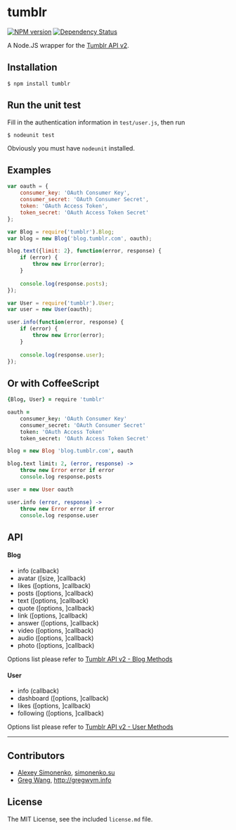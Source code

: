 # tumblr

[![NPM version](https://badge.fury.io/js/tumblr.png)](http://badge.fury.io/js/tumblr) [![Dependency Status](https://david-dm.org/meritt/node-tumblr.png)](https://david-dm.org/meritt/node-tumblr)

A Node.JS wrapper for the [Tumblr API v2](http://www.tumblr.com/docs/en/api/v2).

## Installation

```
$ npm install tumblr
```

## Run the unit test

Fill in the authentication information in `test/user.js`, then run

```
$ nodeunit test
```

Obviously you must have `nodeunit` installed.

## Examples

```javascript
var oauth = {
	consumer_key: 'OAuth Consumer Key',
	consumer_secret: 'OAuth Consumer Secret',
	token: 'OAuth Access Token',
	token_secret: 'OAuth Access Token Secret'
};

var Blog = require('tumblr').Blog;
var blog = new Blog('blog.tumblr.com', oauth);

blog.text({limit: 2}, function(error, response) {
	if (error) {
		throw new Error(error);
	}
	
	console.log(response.posts);
});

var User = require('tumblr').User;
var user = new User(oauth);

user.info(function(error, response) {
	if (error) {
		throw new Error(error);
	}
	
	console.log(response.user);
});
```

## Or with CoffeeScript

```coffeescript
{Blog, User} = require 'tumblr'

oauth =
	consumer_key: 'OAuth Consumer Key'
	consumer_secret: 'OAuth Consumer Secret'
	token: 'OAuth Access Token'
	token_secret: 'OAuth Access Token Secret'

blog = new Blog 'blog.tumblr.com', oauth

blog.text limit: 2, (error, response) ->
	throw new Error error if error
	console.log response.posts

user = new User oauth

user.info (error, response) ->
	throw new Error error if error
	console.log response.user
```

## API

#### Blog

* info (callback)
* avatar ([size, ]callback)
* likes ([options, ]callback)
* posts ([options, ]callback)
* text ([options, ]callback)
* quote ([options, ]callback)
* link ([options, ]callback)
* answer ([options, ]callback)
* video ([options, ]callback)
* audio ([options, ]callback)
* photo ([options, ]callback)

Options list please refer to [Tumblr API v2 - Blog Methods](http://www.tumblr.com/docs/en/api/v2#blog_methods)

#### User

* info (callback)
* dashboard ([options, ]callback)
* likes ([options, ]callback)
* following ([options, ]callback)

Options list please refer to [Tumblr API v2 - User Methods](http://www.tumblr.com/docs/en/api/v2#user-methods)

---

## Contributors

* [Alexey Simonenko](mailto:alexey@simonenko.su), [simonenko.su](http://simonenko.su)
* [Greg Wang](https://github.com/gregwym), <http://gregwym.info>

## License

The MIT License, see the included `license.md` file.
